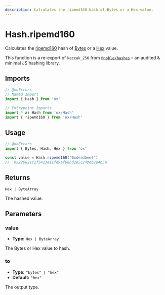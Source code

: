 ```yaml
---
description: Calculates the ripemd160 hash of Bytes or a Hex value.
---
```


# Hash.ripemd160

Calculates the [ripemd160](https://en.wikipedia.org/wiki/RIPEMD) hash of [Bytes](/api/bytes) or a [Hex](/api/hex) value.

This function is a re-export of `keccak_256` from [`@noble/hashes`](https://github.com/paulmillr/noble-hashes) – an audited & minimal JS hashing library.

## Imports

```ts twoslash
// @noErrors
// Named Import
import { Hash } from 'ox'

// Entrypoint Imports
import * as Hash from 'ox/Hash'
import { ripemd160 } from 'ox/Hash'
```

## Usage

```ts twoslash
// @noErrors
import { Bytes, Hash, Hex } from 'ox'

const value = Hash.ripemd160('0xdeadbeef')
// '0x226821c2f5423e11fe9af68bd285c249db2e4b5a'
```

## Returns

`Hex | ByteArray`

The hashed value.

## Parameters

### value

- **Type:** `Hex | ByteArray`

The Bytes or Hex value to hash.

### to

- **Type:** `"bytes" | "hex"`
- **Default:** `"hex"`

The output type.

